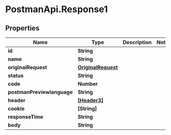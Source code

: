 # PostmanApi.Response1

## Properties

Name | Type | Description | Notes
------------ | ------------- | ------------- | -------------
**id** | **String** |  | 
**name** | **String** |  | 
**originalRequest** | [**OriginalRequest**](OriginalRequest.md) |  | 
**status** | **String** |  | 
**code** | **Number** |  | 
**postmanPreviewlanguage** | **String** |  | 
**header** | [**[Header3]**](Header3.md) |  | 
**cookie** | **[String]** |  | 
**responseTime** | **String** |  | 
**body** | **String** |  | 


